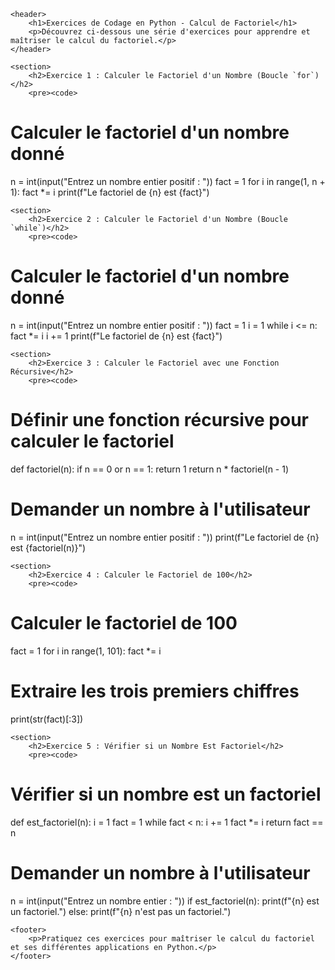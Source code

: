 <!DOCTYPE html>
<html lang="fr">
<head>
    <meta charset="UTF-8">
    <meta name="viewport" content="width=device-width, initial-scale=1.0">
    <title>Exercices - Calcul de Factoriel</title>
    <link rel="stylesheet" href="style.css"> <!-- Lien vers le style -->
</head>
<body>

    <header>
        <h1>Exercices de Codage en Python - Calcul de Factoriel</h1>
        <p>Découvrez ci-dessous une série d'exercices pour apprendre et maîtriser le calcul du factoriel.</p>
    </header>

    <section>
        <h2>Exercice 1 : Calculer le Factoriel d'un Nombre (Boucle `for`)</h2>
        <pre><code>
# Calculer le factoriel d'un nombre donné
n = int(input("Entrez un nombre entier positif : "))
fact = 1
for i in range(1, n + 1):
    fact *= i
print(f"Le factoriel de {n} est {fact}")
        </code></pre>
    </section>

    <section>
        <h2>Exercice 2 : Calculer le Factoriel d'un Nombre (Boucle `while`)</h2>
        <pre><code>
# Calculer le factoriel d'un nombre donné
n = int(input("Entrez un nombre entier positif : "))
fact = 1
i = 1
while i <= n:
    fact *= i
    i += 1
print(f"Le factoriel de {n} est {fact}")
        </code></pre>
    </section>

    <section>
        <h2>Exercice 3 : Calculer le Factoriel avec une Fonction Récursive</h2>
        <pre><code>
# Définir une fonction récursive pour calculer le factoriel
def factoriel(n):
    if n == 0 or n == 1:
        return 1
    return n * factoriel(n - 1)

# Demander un nombre à l'utilisateur
n = int(input("Entrez un nombre entier positif : "))
print(f"Le factoriel de {n} est {factoriel(n)}")
        </code></pre>
    </section>

    <section>
        <h2>Exercice 4 : Calculer le Factoriel de 100</h2>
        <pre><code>
# Calculer le factoriel de 100
fact = 1
for i in range(1, 101):
    fact *= i

# Extraire les trois premiers chiffres
print(str(fact)[:3])
        </code></pre>
    </section>

    <section>
        <h2>Exercice 5 : Vérifier si un Nombre Est Factoriel</h2>
        <pre><code>
# Vérifier si un nombre est un factoriel
def est_factoriel(n):
    i = 1
    fact = 1
    while fact < n:
        i += 1
        fact *= i
    return fact == n

# Demander un nombre à l'utilisateur
n = int(input("Entrez un nombre entier : "))
if est_factoriel(n):
    print(f"{n} est un factoriel.")
else:
    print(f"{n} n'est pas un factoriel.")
        </code></pre>
    </section>

    <footer>
        <p>Pratiquez ces exercices pour maîtriser le calcul du factoriel et ses différentes applications en Python.</p>
    </footer>

</body>
</html
